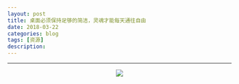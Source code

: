 ```yaml
---
layout: post
title: 桌面必须保持足够的简洁，灵魂才能每天通往自由
date: 2018-03-22
categories: blog
tags: [资源]
description: 
---
```



---

<center>
<p><img src="http://7xs8go.com1.z0.glb.clouddn.com/desktop.png" align="center"></p>
</center>
